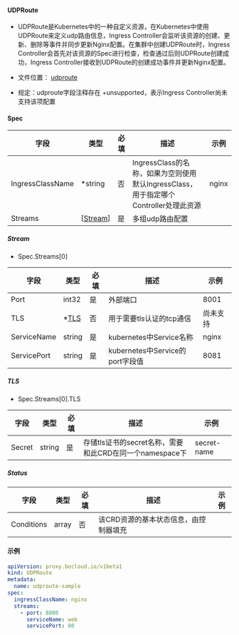 #### UDPRoute

- UDPRoute是Kubernetes中的一种自定义资源，在Kubernetes中使用UDPRoute来定义udp路由信息，Ingress Controller会监听该资源的创建、更新、删除等事件并同步更新Nginx配置。在集群中创建UDPRoute时，Ingress Controller会首先对该资源的Spec进行检查，检查通过后则UDPRoute创建成功，Ingress Controller接收到UDPRoute的创建成功事件并更新Nginx配置。

- 文件位置： [udproute](../apis/proxy/v1beta1/udproute_types.go)

- 规定：udproute字段注释存在 +unsupported，表示Ingress Controller尚未支持该项配置


#### Spec

| 字段             | 类型                           | 必填 | 描述                                                         | 示例  |
| ---------------- | ------------------------------ | ---- | ------------------------------------------------------------ | ----- |
| IngressClassName | *string                        | 否   | IngressClass的名称，如果为空则使用默认IngressClass，用于指定哪个Controller处理此资源 | nginx |
| Streams          | [[Stream](udproute.md#stream)] | 是   | 多组udp路由配置                                              |       |

##### Stream

- Spec.Streams[0]

| 字段        | 类型                    | 必填 | 描述                            | 示例     |
| ----------- | ----------------------- | ---- | ------------------------------- | -------- |
| Port        | int32                   | 是   | 外部端口                        | 8001     |
| TLS         | *[TLS](udproute.md#tls) | 否   | 用于需要tls认证的tcp通信        | 尚未支持 |
| ServiceName | string                  | 是   | kubernetes中Service名称         | nginx    |
| ServicePort | string                  | 是   | kubernetes中Service的port字段值 | 8081     |

##### TLS

- Spec.Streams[0].TLS

| 字段   | 类型   | 必填 | 描述                                                    | 示例        |
| ------ | ------ | ---- | ------------------------------------------------------- | ----------- |
| Secret | string | 是   | 存储tls证书的secret名称，需要和此CRD在同一个namespace下 | secret-name |

##### Status

| 字段       | 类型  | 必填 | 描述                                  | 示例 |
| ---------- | ----- | ---- | ------------------------------------- | ---- |
| Conditions | array | 否   | 该CRD资源的基本状态信息，由控制器填充 |      |



#### 示例

```yaml
apiVersion: proxy.bocloud.io/v1beta1
kind: UDPRoute
metadata:
  name: udproute-sample
spec:
  ingressClassName: nginx
  streams:
    - port: 8800
      serviceName: web
      servicePort: 80
```